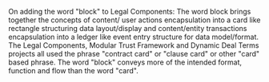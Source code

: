 On adding the word "block" to Legal Components:  The word block brings together the concepts of content/ user actions encapsulation into a card like rectangle structuring data layout/display and content/entity transactions encapsulation into a ledger like event entry structure for data model/format.  The Legal Components, Modular Trust Framework and Dynamic Deal Terms projects all used the phrase "contract card" or "clause card" or other "card" based phrase.  The word "block" conveys more of the intended format, function and flow than the word "card". 
